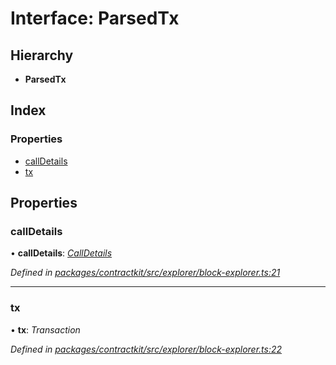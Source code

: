 # Interface: ParsedTx

## Hierarchy

* **ParsedTx**

## Index

### Properties

* [callDetails](_explorer_block_explorer_.parsedtx.md#calldetails)
* [tx](_explorer_block_explorer_.parsedtx.md#tx)

## Properties

###  callDetails

• **callDetails**: *[CallDetails](_explorer_block_explorer_.calldetails.md)*

*Defined in [packages/contractkit/src/explorer/block-explorer.ts:21](https://github.com/celo-org/celo-monorepo/blob/master/packages/contractkit/src/explorer/block-explorer.ts#L21)*

___

###  tx

• **tx**: *Transaction*

*Defined in [packages/contractkit/src/explorer/block-explorer.ts:22](https://github.com/celo-org/celo-monorepo/blob/master/packages/contractkit/src/explorer/block-explorer.ts#L22)*
